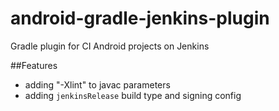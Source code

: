 # android-gradle-jenkins-plugin
Gradle plugin for CI Android projects on Jenkins

##Features
- adding "-Xlint" to javac parameters
- adding `jenkinsRelease` build type and signing config
